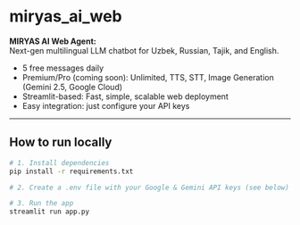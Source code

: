 # miryas_ai_web

**MIRYAS AI Web Agent:**  
Next-gen multilingual LLM chatbot for Uzbek, Russian, Tajik, and English.

- 5 free messages daily  
- Premium/Pro (coming soon): Unlimited, TTS, STT, Image Generation (Gemini 2.5, Google Cloud)
- Streamlit-based: Fast, simple, scalable web deployment
- Easy integration: just configure your API keys

---

## How to run locally

```bash
# 1. Install dependencies
pip install -r requirements.txt

# 2. Create a .env file with your Google & Gemini API keys (see below)

# 3. Run the app
streamlit run app.py

